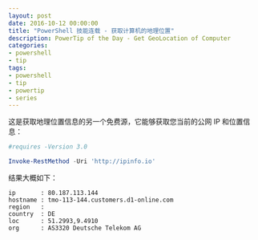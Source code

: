 ```yaml
---
layout: post
date: 2016-10-12 00:00:00
title: "PowerShell 技能连载 - 获取计算机的地理位置"
description: PowerTip of the Day - Get GeoLocation of Computer
categories:
- powershell
- tip
tags:
- powershell
- tip
- powertip
- series
---
```

这是获取地理位置信息的另一个免费源，它能够获取您当前的公网 IP 和位置信息：

```powershell
#requires -Version 3.0

Invoke-RestMethod -Uri 'http://ipinfo.io'
```

结果大概如下：

```
ip       : 80.187.113.144
hostname : tmo-113-144.customers.d1-online.com
region   :
country  : DE
loc      : 51.2993,9.4910
org      : AS3320 Deutsche Telekom AG
```

<!--本文国际来源：[Get GeoLocation of Computer](http://community.idera.com/powershell/powertips/b/tips/posts/get-geolocation-of-computer)-->
